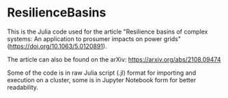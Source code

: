 # ResilienceBasins

This is the Julia code used for the article "Resilience basins of complex systems: An application to prosumer impacts on power grids" (https://doi.org/10.1063/5.0120891).

The article can also be found on the arXiv: https://arxiv.org/abs/2108.09474

Some of the code is in raw Julia script (.jl) format for importing and execution on a cluster, some is in Jupyter Notebook form for better readability.
